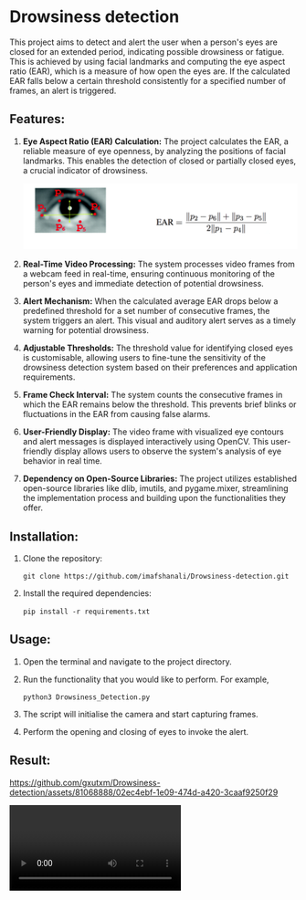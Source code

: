 # Drowsiness detection

This project aims to detect and alert the user when a person's eyes are closed for an extended period, indicating possible drowsiness or fatigue. This is achieved by using facial landmarks and computing the eye aspect ratio (EAR), which is a measure of how open the eyes are. If the calculated EAR falls below a certain threshold consistently for a specified number of frames, an alert is triggered.

## Features:

1. **Eye Aspect Ratio (EAR) Calculation:**
The project calculates the EAR, a reliable measure of eye openness, by analyzing the positions of facial landmarks. This enables the detection of closed or partially closed eyes, a crucial indicator of drowsiness.
    
    ![](https://github.com/imafshanali/Drowsiness-detection/blob/main/Drowsiness-detection/images/EAR.png)
    
2. **Real-Time Video Processing:**
The system processes video frames from a webcam feed in real-time, ensuring continuous monitoring of the person's eyes and immediate detection of potential drowsiness.
3. **Alert Mechanism:**
When the calculated average EAR drops below a predefined threshold for a set number of consecutive frames, the system triggers an alert. This visual and auditory alert serves as a timely warning for potential drowsiness.
4. **Adjustable Thresholds:**
The threshold value for identifying closed eyes is customisable, allowing users to fine-tune the sensitivity of the drowsiness detection system based on their preferences and application requirements.
5. **Frame Check Interval:**
The system counts the consecutive frames in which the EAR remains below the threshold. This prevents brief blinks or fluctuations in the EAR from causing false alarms.
6. **User-Friendly Display:**
The video frame with visualized eye contours and alert messages is displayed interactively using OpenCV. This user-friendly display allows users to observe the system's analysis of eye behavior in real time.
7. **Dependency on Open-Source Libraries:**
The project utilizes established open-source libraries like dlib, imutils, and pygame.mixer, streamlining the implementation process and building upon the functionalities they offer.

## Installation:

1. Clone the repository:
    
    ```
    git clone https://github.com/imafshanali/Drowsiness-detection.git
    ```
    
2. Install the required dependencies:
    
    `pip install -r requirements.txt`
    

## Usage:

1. Open the terminal and navigate to the project directory.
2. Run the functionality that you would like to perform. For example,
    
    ```
    python3 Drowsiness_Detection.py
    ```
    
3. The script will initialise the camera and start capturing frames.
4. Perform the opening and closing of eyes to invoke the alert.

## Result:

https://github.com/gxutxm/Drowsiness-detection/assets/81068888/02ec4ebf-1e09-474d-a420-3caaf9250f29

![](https://github.com/imafshanali/Drowsiness-detection/blob/main/Drowsiness-detection/images/resultvid.mp4)

